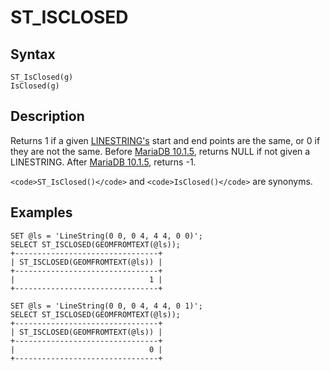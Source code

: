 
# ST_ISCLOSED

## Syntax


```
ST_IsClosed(g)
IsClosed(g)
```

## Description


Returns 1 if a given [LINESTRING's](../geometry-constructors/linestring.md) start and end points are the same, or 0 if they are not the same. Before [MariaDB 10.1.5](../../../../../release-notes/mariadb-community-server/old-releases/release-notes-mariadb-10-1-series/mariadb-10-1-5-release-notes.md), returns NULL if not given a LINESTRING. After [MariaDB 10.1.5](../../../../../release-notes/mariadb-community-server/old-releases/release-notes-mariadb-10-1-series/mariadb-10-1-5-release-notes.md), returns -1.


`<code>ST_IsClosed()</code>` and `<code>IsClosed()</code>` are synonyms.


## Examples


```
SET @ls = 'LineString(0 0, 0 4, 4 4, 0 0)';
SELECT ST_ISCLOSED(GEOMFROMTEXT(@ls));
+--------------------------------+
| ST_ISCLOSED(GEOMFROMTEXT(@ls)) |
+--------------------------------+
|                              1 |
+--------------------------------+

SET @ls = 'LineString(0 0, 0 4, 4 4, 0 1)';
SELECT ST_ISCLOSED(GEOMFROMTEXT(@ls));
+--------------------------------+
| ST_ISCLOSED(GEOMFROMTEXT(@ls)) |
+--------------------------------+
|                              0 |
+--------------------------------+
```
